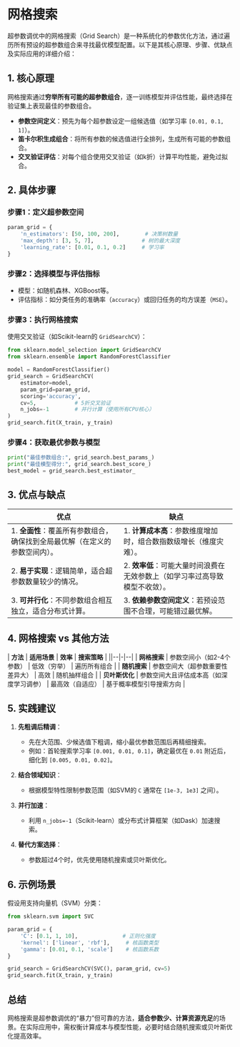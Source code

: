 # 网格搜索

超参数调优中的网格搜索（Grid Search）是一种系统化的参数优化方法，通过遍历所有预设的超参数组合来寻找最优模型配置。以下是其核心原理、步骤、优缺点及实际应用的详细介绍：



## **1. 核心原理**
网格搜索通过**穷举所有可能的超参数组合**，逐一训练模型并评估性能，最终选择在验证集上表现最佳的参数组合。  
- **参数空间定义**：预先为每个超参数设定一组候选值（如学习率 `[0.01, 0.1, 1]`）。  
- **笛卡尔积生成组合**：将所有参数的候选值进行全排列，生成所有可能的参数组合。  
- **交叉验证评估**：对每个组合使用交叉验证（如k折）计算平均性能，避免过拟合。  



## **2. 具体步骤**
### **步骤1：定义超参数空间**
```python
param_grid = {
    'n_estimators': [50, 100, 200],        # 决策树数量
    'max_depth': [3, 5, 7],               # 树的最大深度
    'learning_rate': [0.01, 0.1, 0.2]     # 学习率
}
```

### **步骤2：选择模型与评估指标**
- 模型：如随机森林、XGBoost等。  
- 评估指标：如分类任务的准确率（`accuracy`）或回归任务的均方误差（`MSE`）。

### **步骤3：执行网格搜索**
使用交叉验证（如Scikit-learn的 `GridSearchCV`）：
```python
from sklearn.model_selection import GridSearchCV
from sklearn.ensemble import RandomForestClassifier

model = RandomForestClassifier()
grid_search = GridSearchCV(
    estimator=model,
    param_grid=param_grid,
    scoring='accuracy',
    cv=5,            # 5折交叉验证
    n_jobs=-1        # 并行计算（使用所有CPU核心）
)
grid_search.fit(X_train, y_train)
```

### **步骤4：获取最优参数与模型**
```python
print("最佳参数组合:", grid_search.best_params_)
print("最佳模型得分:", grid_search.best_score_)
best_model = grid_search.best_estimator_
```



## **3. 优点与缺点**
| **优点**                          | **缺点**                          |
|--|--|
| 1. **全面性**：覆盖所有参数组合，确保找到全局最优解（在定义的参数空间内）。 | 1. **计算成本高**：参数维度增加时，组合数指数级增长（维度灾难）。 |
| 2. **易于实现**：逻辑简单，适合超参数数量较少的情况。 | 2. **效率低**：可能大量时间浪费在无效参数上（如学习率过高导致模型不收敛）。 |
| 3. **可并行化**：不同参数组合相互独立，适合分布式计算。 | 3. **依赖参数空间定义**：若预设范围不合理，可能错过最优解。 |



## **4. 网格搜索 vs 其他方法**
| **方法**         | **适用场景**                              | **效率**          | **搜索策略**              |
||--|-|--|
| **网格搜索**     | 参数空间小（如2-4个参数）                | 低效（穷举）      | 遍历所有组合             |
| **随机搜索**     | 参数空间大（超参数重要性差异大）         | 高效              | 随机抽样组合             |
| **贝叶斯优化**   | 参数空间大且评估成本高（如深度学习调参） | 最高效（自适应）  | 基于概率模型引导搜索方向 |



## **5. 实践建议**
1. **先粗调后精调**：  
   - 先在大范围、少候选值下粗调，缩小最优参数范围后再精细搜索。  
   - 例如：首轮搜索学习率 `[0.001, 0.01, 0.1]`，确定最优在 `0.01` 附近后，细化到 `[0.005, 0.01, 0.02]`。

2. **结合领域知识**：  
   - 根据模型特性限制参数范围（如SVM的 `C` 通常在 `[1e-3, 1e3]` 之间）。

3. **并行加速**：  
   - 利用 `n_jobs=-1`（Scikit-learn）或分布式计算框架（如Dask）加速搜索。

4. **替代方案选择**：  
   - 参数超过4个时，优先使用随机搜索或贝叶斯优化。



## **6. 示例场景**
假设用支持向量机（SVM）分类：
```python
from sklearn.svm import SVC

param_grid = {
    'C': [0.1, 1, 10],              # 正则化强度
    'kernel': ['linear', 'rbf'],     # 核函数类型
    'gamma': [0.01, 0.1, 'scale']    # 核函数系数
}

grid_search = GridSearchCV(SVC(), param_grid, cv=5)
grid_search.fit(X_train, y_train)
```



## **总结**
网格搜索是超参数调优的“暴力”但可靠的方法，**适合参数少、计算资源充足**的场景。在实际应用中，需权衡计算成本与模型性能，必要时结合随机搜索或贝叶斯优化提高效率。